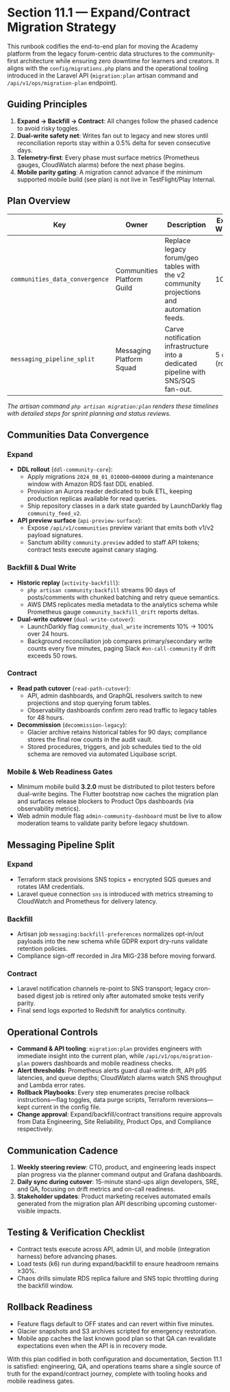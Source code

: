 # Section 11.1 — Expand/Contract Migration Strategy

This runbook codifies the end-to-end plan for moving the Academy platform from the legacy forum-centric data structures to the community-first architecture while ensuring zero downtime for learners and creators. It aligns with the `config/migrations.php` plans and the operational tooling introduced in the Laravel API (`migration:plan` artisan command and `/api/v1/ops/migration-plan` endpoint).

## Guiding Principles

1. **Expand → Backfill → Contract**: All changes follow the phased cadence to avoid risky toggles.
2. **Dual-write safety net**: Writes fan out to legacy and new stores until reconciliation reports stay within a 0.5% delta for seven consecutive days.
3. **Telemetry-first**: Every phase must surface metrics (Prometheus gauges, CloudWatch alarms) before the next phase begins.
4. **Mobile parity gating**: A migration cannot advance if the minimum supported mobile build (see plan) is not live in TestFlight/Play Internal.

## Plan Overview

| Key | Owner | Description | Expand Window | Backfill Window | Contract Window |
|-----|-------|-------------|---------------|-----------------|-----------------|
| `communities_data_convergence` | Communities Platform Guild | Replace legacy forum/geo tables with the v2 community projections and automation feeds. | 10 days | 14 days | 7 days |
| `messaging_pipeline_split` | Messaging Platform Squad | Carve notification infrastructure into a dedicated pipeline with SNS/SQS fan-out. | 5 days (rolling) | 7 days | 5 days |

*The artisan command `php artisan migration:plan` renders these timelines with detailed steps for sprint planning and status reviews.*

## Communities Data Convergence

### Expand
- **DDL rollout** (`ddl-community-core`):
  - Apply migrations `2024_08_01_010000`–`040000` during a maintenance window with Amazon RDS fast DDL enabled.
  - Provision an Aurora reader dedicated to bulk ETL, keeping production replicas available for read queries.
  - Ship repository classes in a dark state guarded by LaunchDarkly flag `community_feed_v2`.
- **API preview surface** (`api-preview-surface`):
  - Expose `/api/v1/communities` preview variant that emits both v1/v2 payload signatures.
  - Sanctum ability `community.preview` added to staff API tokens; contract tests execute against canary staging.

### Backfill & Dual Write
- **Historic replay** (`activity-backfill`):
  - `php artisan community:backfill` streams 90 days of posts/comments with chunked batching and retry queue semantics.
  - AWS DMS replicates media metadata to the analytics schema while Prometheus gauge `community_backfill_drift` reports deltas.
- **Dual-write cutover** (`dual-write-cutover`):
  - LaunchDarkly flag `community_dual_write` increments 10% → 100% over 24 hours.
  - Background reconciliation job compares primary/secondary write counts every five minutes, paging Slack `#on-call-community` if drift exceeds 50 rows.

### Contract
- **Read path cutover** (`read-path-cutover`):
  - API, admin dashboards, and GraphQL resolvers switch to new projections and stop querying forum tables.
  - Observability dashboards confirm zero read traffic to legacy tables for 48 hours.
- **Decommission** (`decommission-legacy`):
  - Glacier archive retains historical tables for 90 days; compliance stores the final row counts in the audit vault.
  - Stored procedures, triggers, and job schedules tied to the old schema are removed via automated Liquibase script.

### Mobile & Web Readiness Gates
- Minimum mobile build **3.2.0** must be distributed to pilot testers before dual-write begins. The Flutter bootstrap now caches the migration plan and surfaces release blockers to Product Ops dashboards (via observability metrics).
- Web admin module flag `admin-community-dashboard` must be live to allow moderation teams to validate parity before legacy shutdown.

## Messaging Pipeline Split

### Expand
- Terraform stack provisions SNS topics + encrypted SQS queues and rotates IAM credentials.
- Laravel queue connection `sns` is introduced with metrics streaming to CloudWatch and Prometheus for delivery latency.

### Backfill
- Artisan job `messaging:backfill-preferences` normalizes opt-in/out payloads into the new schema while GDPR export dry-runs validate retention policies.
- Compliance sign-off recorded in Jira MIG-238 before moving forward.

### Contract
- Laravel notification channels re-point to SNS transport; legacy cron-based digest job is retired only after automated smoke tests verify parity.
- Final send logs exported to Redshift for analytics continuity.

## Operational Controls

- **Command & API tooling**: `migration:plan` provides engineers with immediate insight into the current plan, while `/api/v1/ops/migration-plan` powers dashboards and mobile readiness checks.
- **Alert thresholds**: Prometheus alerts guard dual-write drift, API p95 latencies, and queue depths; CloudWatch alarms watch SNS throughput and Lambda error rates.
- **Rollback Playbooks**: Every step enumerates precise rollback instructions—flag toggles, data purge scripts, Terraform reversions—kept current in the config file.
- **Change approval**: Expand/backfill/contract transitions require approvals from Data Engineering, Site Reliability, Product Ops, and Compliance respectively.

## Communication Cadence

1. **Weekly steering review**: CTO, product, and engineering leads inspect plan progress via the planner command output and Grafana dashboards.
2. **Daily sync during cutover**: 15-minute stand-ups align developers, SRE, and QA, focusing on drift metrics and on-call readiness.
3. **Stakeholder updates**: Product marketing receives automated emails generated from the migration plan API describing upcoming customer-visible impacts.

## Testing & Verification Checklist

- Contract tests execute across API, admin UI, and mobile (integration harness) before advancing phases.
- Load tests (k6) run during expand/backfill to ensure headroom remains ≥30%.
- Chaos drills simulate RDS replica failure and SNS topic throttling during the backfill window.

## Rollback Readiness

- Feature flags default to OFF states and can revert within five minutes.
- Glacier snapshots and S3 archives scripted for emergency restoration.
- Mobile app caches the last known good plan so that QA can revalidate expectations even when the API is in recovery mode.

With this plan codified in both configuration and documentation, Section 11.1 is satisfied: engineering, QA, and operations teams share a single source of truth for the expand/contract journey, complete with tooling hooks and mobile readiness gates.
